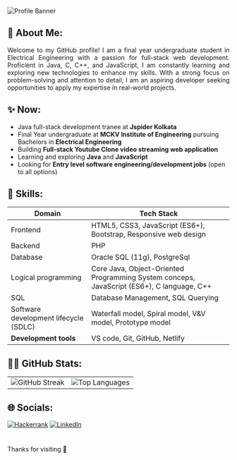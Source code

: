 ![Profile Banner](https://github.com/berasumit611/berasumit611/assets/86337318/ccaf3c0f-5997-4f2c-8abc-9702ec53d118)

## 💫 About Me:

<p align="justify">Welcome to my GitHub profile! I am a final year undergraduate student in Electrical Engineering with a passion for full-stack web development. Proficient in Java, C, C++, and JavaScript, I am constantly learning and exploring new technologies to enhance my skills. With a strong focus on problem-solving and attention to detail, I am an aspiring  developer seeking opportunities to apply my expertise in real-world projects.</p>


## ✨ Now:

- Java full-stack development tranee  at **Jspider Kolkata**
- Final Year undergraduate at **MCKV Institute of Engineering** pursuing Bachelors in **Electrical Engineering**
- Building **Full-stack Youtube Clone video streaming web application**
- Learning and exploring  **Java** and **JavaScript**
- Looking for **Entry level software engineering/development jobs** (open to all options)



## 🚀 Skills:
| Domain      | Tech Stack                               |
|-----------------|------------------------------------------------|
| Frontend    |     HTML5, CSS3, JavaScript (ES6+), Bootstrap, Responsive web design |
|Backend | PHP |
|Database| Oracle SQL (11g), PostgreSql
| Logical programming        | Core Java, Object-Oriented Programming System conceps, JavaScript (ES6+), C language, C++|
| SQL             | Database Management, SQL Querying              |
|Software development lifecycle (SDLC)|Waterfall model, Spiral model, V&V model, Prototype model|
|**Development tools**|VS code, Git, GitHub, Netlify|


## 👨‍💻 GitHub Stats:

<table>
  <tr>
    <td>
    <img src="https://github-readme-streak-stats.herokuapp.com/?user=berasumit611&theme=dark&hide_border=false" alt="GitHub Streak"></td>
    <td><img src="https://github-readme-stats.vercel.app/api/top-langs/?username=berasumit611&theme=dark&hide_border=false&include_all_commits=true&count_private=true&layout=compact" alt="Top Languages"></td>
  </tr>
</table>




 ## 🌐 Socials:

[![Hackerrank](https://img.shields.io/badge/-Hackerrank-2EC866?style=for-the-badge&logo=HackerRank&logoColor=white)](https://www.hackerrank.com/berasumit611)
 [![LinkedIn](https://img.shields.io/badge/linkedin-%230077B5.svg?style=for-the-badge&logo=linkedin&logoColor=white)](https://linkedin.com/in/berasumit611)
#
Thanks for visiting 🤍
  



    
  









<!-- Proudly created with GPRM ( https://gprm.itsvg.in ) -->




